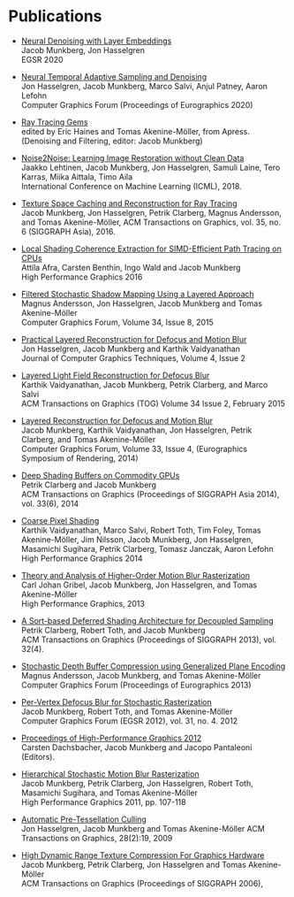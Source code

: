 # Publications

* [Neural Denoising with Layer Embeddings](https://research.nvidia.com/publication/2020-06_Neural-Denoising-with)   
Jacob Munkberg, Jon Hasselgren   
EGSR 2020

* [Neural Temporal Adaptive Sampling and Denoising](https://research.nvidia.com/publication/2020-05_Neural-Temporal-Adaptive)   
Jon Hasselgren, Jacob Munkberg, Marco Salvi, Anjul Patney, Aaron Lefohn   
Computer Graphics Forum (Proceedings of Eurographics 2020)

* [Ray Tracing Gems](http://www.realtimerendering.com/raytracinggems/)   
edited by Eric Haines and Tomas Akenine-Möller, from Apress.   
(Denoising and Filtering, editor: Jacob Munkberg)

* [Noise2Noise: Learning Image Restoration without Clean Data](https://research.nvidia.com/publication/2018-07_Noise2Noise%3A-Learning-Image)   
Jaakko Lehtinen, Jacob Munkberg, Jon Hasselgren, Samuli Laine, Tero Karras, Miika Aittala, Timo Aila   
International Conference on Machine Learning (ICML), 2018.

* [Texture Space Caching and Reconstruction for Ray Tracing](http://fileadmin.cs.lth.se/graphics/research/papers/2016/txspace/)   
Jacob Munkberg, Jon Hasselgren, Petrik Clarberg, Magnus Andersson, and Tomas Akenine-Möller, 
ACM Transactions on Graphics, vol. 35, no. 6 (SIGGRAPH Asia), 2016.

* [Local Shading Coherence Extraction for SIMD-Efficient Path Tracing on CPUs](http://dx.doi.org/10.2312/hpg.20161198)   
Attila Afra, Carsten Benthin, Ingo Wald and Jacob Munkberg   
High Performance Graphics 2016

* [Filtered Stochastic Shadow Mapping Using a Layered Approach](http://onlinelibrary.wiley.com/doi/10.1111/cgf.12664/abstract)   
Magnus Andersson, Jon Hasselgren, Jacob Munkberg and Tomas Akenine-Möller   
Computer Graphics Forum, Volume 34, Issue 8, 2015   

* [Practical Layered Reconstruction for Defocus and Motion Blur](http://jcgt.org/published/0004/02/04/)   
Jon Hasselgren, Jacob Munkberg and Karthik Vaidyanathan   
Journal of Computer Graphics Techniques, Volume 4, Issue 2

* [Layered Light Field Reconstruction for Defocus Blur](http://software.intel.com/en-us/articles/layered-light-field-reconstruction-for-defocus-blur)   
Karthik Vaidyanathan, Jacob Munkberg, Petrik Clarberg, and Marco Salvi   
ACM Transactions on Graphics (TOG) Volume 34 Issue 2, February 2015

* [Layered Reconstruction for Defocus and Motion Blur](http://fileadmin.cs.lth.se/graphics/research/papers/2014/recon5d/)   
Jacob Munkberg, Karthik Vaidyanathan, Jon Hasselgren, Petrik Clarberg, and Tomas Akenine-Möller   
Computer Graphics Forum, Volume 33, Issue 4, (Eurographics Symposium of Rendering, 2014)

* [Deep Shading Buffers on Commodity GPUs](https://software.intel.com/en-us/articles/deep-shading-buffers-on-commodity-gpus)   
Petrik Clarberg and Jacob Munkberg   
ACM Transactions on Graphics (Proceedings of SIGGRAPH Asia 2014), vol. 33(6), 2014

* [Coarse Pixel Shading](https://software.intel.com/en-us/articles/coarse-pixel-shading)   
Karthik Vaidyanathan, Marco Salvi, Robert Toth, Tim Foley, Tomas Akenine-Möller, Jim Nilsson, Jacob Munkberg, Jon Hasselgren, Masamichi Sugihara, Petrik Clarberg, Tomasz Janczak, Aaron Lefohn   
High Performance Graphics 2014

* [Theory and Analysis of Higher-Order Motion Blur Rasterization](http://fileadmin.cs.lth.se/graphics/research/papers/2013/highorder/)      
Carl Johan Gribel, Jacob Munkberg, Jon Hasselgren, and Tomas Akenine-Möller   
High Performance Graphics, 2013

* [A Sort-based Deferred Shading Architecture for Decoupled Sampling](http://software.intel.com/en-us/articles/a-sort-based-deferred-shading-architecture-for-decoupled-sampling)   
Petrik Clarberg, Robert Toth, and Jacob Munkberg   
ACM Transactions on Graphics (Proceedings of SIGGRAPH 2013), vol. 32(4).

* [Stochastic Depth Buffer Compression using Generalized Plane Encoding](http://fileadmin.cs.lth.se/graphics/research/papers/2013/zcompress/)   
Magnus Andersson, Jacob Munkberg, and Tomas Akenine-Möller   
Computer Graphics Forum (Proceedings of Eurographics 2013)

* [Per-Vertex Defocus Blur for Stochastic Rasterization](http://fileadmin.cs.lth.se/graphics/research/papers/2012/pervertexdof/)   
Jacob Munkberg, Robert Toth, and Tomas Akenine-Möller   
Computer Graphics Forum (EGSR 2012), vol. 31, no. 4. 2012

* [Proceedings of High-Performance Graphics 2012](http://diglib.eg.org/EG/DL/WS/EGGH/HPG12)      
Carsten Dachsbacher, Jacob Munkberg and Jacopo Pantaleoni (Editors).   

* [Hierarchical Stochastic Motion Blur Rasterization](http://fileadmin.cs.lth.se/graphics/research/papers/2011/mbtraversal/)   
Jacob Munkberg, Petrik Clarberg, Jon Hasselgren, Robert Toth, Masamichi Sugihara, and Tomas Akenine-Möller   
High Performance Graphics 2011, pp. 107-118

* [Automatic Pre-Tessellation Culling](http://fileadmin.cs.lth.se/graphics/research/papers/2009/tcu)   
Jon Hasselgren, Jacob Munkberg and Tomas Akenine-Möller
ACM Transactions on Graphics, 28(2):19, 2009

* [High Dynamic Range Texture Compression For Graphics Hardware](http://fileadmin.cs.lth.se/graphics/research/papers/hdrtexture2006/)   
Jacob Munkberg, Petrik Clarberg, Jon Hasselgren and Tomas Akenine-Möller   
ACM Transactions on Graphics (Proceedings of SIGGRAPH 2006),


